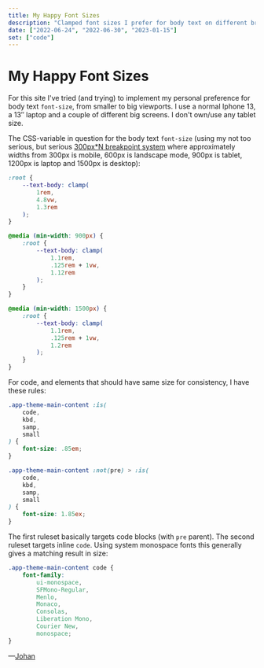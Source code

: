 ```yaml
---
title: My Happy Font Sizes
description: "Clamped font sizes I prefer for body text on different breakpoints."
date: ["2022-06-24", "2022-06-30", "2023-01-15"]
set: ["code"]
---
```


# My Happy Font Sizes

For this site I've tried (and trying) to implement my personal preference for body text `font-size`, from smaller to big viewports. I use a normal Iphone 13, a 13″ laptop and a couple of different big screens. I don't own/use any tablet size.

The CSS-variable in question for the body text `font-size` (using my not too serious, but serious [300px\*N breakpoint system](https://johan.land/solo/300px-n-breakpoint-system) where approximately widths from 300px is mobile, 600px is landscape mode, 900px is tablet, 1200px is laptop and 1500px is desktop):

```css
:root {
	--text-body: clamp(
		1rem,
		4.8vw,
		1.3rem
	);
}

@media (min-width: 900px) {
	:root {
		--text-body: clamp(
			1.1rem,
			.125rem + 1vw,
			1.12rem
		);
	}
}

@media (min-width: 1500px) {
	:root {
		--text-body: clamp(
			1.1rem,
			.125rem + 1vw,
			1.2rem
		);
	}
}
```

For code, and elements that should have same size for consistency, I have these rules:

```css
.app-theme-main-content :is(
	code,
	kbd,
	samp,
	small
) {
	font-size: .85em;
}

.app-theme-main-content :not(pre) > :is(
	code,
	kbd,
	samp,
	small
) {
	font-size: 1.85ex;
}
```

The first ruleset basically targets code blocks (with `pre` parent). The second ruleset targets inline `code`. Using system monospace fonts this generally gives a matching result in size:

```css
.app-theme-main-content code {
	font-family:
		ui-monospace,
		SFMono-Regular,
		Menlo,
		Monaco,
		Consolas,
		Liberation Mono,
		Courier New,
		monospace;
}
```


—[Johan](//johan.land)
